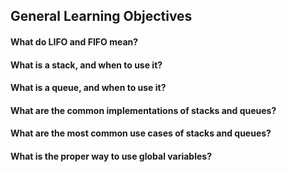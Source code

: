 ## General Learning Objectives

#### What do LIFO and FIFO mean?
#### What is a stack, and when to use it?
#### What is a queue, and when to use it?
#### What are the common implementations of stacks and queues?
#### What are the most common use cases of stacks and queues?
#### What is the proper way to use global variables?